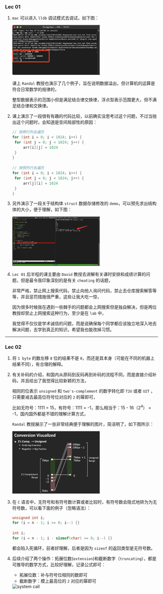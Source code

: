 ### Lec 01

1. `mac` 可以进入 `lldb` 调试模式去调试，如下图：

    <img src="https://raw.githubusercontent.com/Eminem-x/Learning/main/Lecture/15-213/pic/lldb.png" alt="system call" style="max-width: 60%">

   课上 `Randal` 教授也演示了几个例子，旨在说明数据溢出，但计算机的运算是符合日常数学的规律的，

   整型数据表示的范围小但是满足结合律交换律，浮点型表示范围更大，但不满足结合律和交换律。

2. 课上演示了一段很有有趣的代码比较，以前确实没思考过这个问题，不过当抛出这个问题时，会知道是空间局部性的原因：

   ````java
   // 按照行列去遍历
   for (int i = 0; i < 1024; i++) {
   	for (int j = 0; j < 1024; j++) {
   		arr[i][j] = 1024
   	}
   }
   
   // 按照列行去遍历
   for (int i = 0; i < 1024; i++) {
   	for (int j = 0; j < 1024; j++) {
   		arr[j][i] = 1024
   	}
   }
   ````

3. 另外演示了一段关于结构体 `struct` 数据存储修改的 `demo`，可以预先求出结构体的大小，便于理解，如下图：

    <img src="https://raw.githubusercontent.com/Eminem-x/Learning/main/Lecture/15-213/pic/struct error.png" alt="system call" style="max-width: 60%">

4. `Lec 01` 后半程的课主要由 `David` 教授去讲解有关课时安排和成绩计算的问题，但是最令我印象深刻的是有关 `cheating` 的话题，

   非常严格，禁止网上搜索代码，禁止向他人询问代码，禁止去仓库搜索解答等等，并且惩罚措施很严重，这些让我大吃一惊，

   因为很多时候我在遇到一些棘手的问题都会上网搜索但是独自解决，但是两位教授却禁止上网搜索这种行为，至少是在 `lab` 中，

   我觉得不仅仅是学术诚信的问题，而是说确保每个同学都应该独立地深入地去解决问题，去学到真正的知识，希望我也能改掉习惯。

----

### Lec 02

1. 将  `1 byte` 的数左移 `8` 位的结果不是 `0`，而还是其本身（可能在不同的机器上结果不同），有合理的解释。

2. 有关补码的介绍，和国内从原码到反码再到补码的流程不同，而是直接介绍补码，并且给出了我觉得比较新颖的方法，

   相同的位表示 `unsigned` 和 `two's-complement` 的数字转化即 `T2U` 或者 `U2T` ，只需要减去最高位符号位对应的 `2` 的幂即可，

   比如无符号：1111 = 15，有符号：1111 = -1，那么相当于：15 - 16（2<sup>4</sup>） =  -1，国内国外都是不错的理解计算方式，

   `Randal` 教授展示了一张非常经典便于理解的图片，简洁明了，如下图所示：

    <img src="https://raw.githubusercontent.com/Eminem-x/Learning/main/Lecture/15-213/pic/T2U.png" alt="system call" style="max-width: 60%">

3. 在 `C` 语言中，无符号和有符号数计算或者比较时，有符号数会隐式地转为为无符号数，可以看下面的例子（忽略语法）：

   ```c
   unsigned int i;
   for (i = n - 1; i >= 0; i--) {}
   
   int i;
   for (i = n - 1; i - sizeof(char) >= 0; i--) {}
   ```

   都会陷入死循环，前者好理解，后者是因为 `sizeof` 的返回类型是无符号数。

4. 后续介绍了两个操作：拓展位数(`extension`)和截断数字（`truncating`），都是可推导的数学方式，比较好理解，记录公式即可：

   * 拓展位数：补与符号位相同的数即可
   * 截断数字：模上最高位的 `2` 对应的幂即可

    <img src="https://raw.githubusercontent.com/Eminem-x/Learning/main/Lecture/15-213/pic/sing extension.png" alt="system call" style="max-width: 60%">